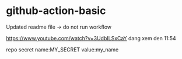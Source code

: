 # github-action-basic

Updated readme file -> do not run workflow

https://www.youtube.com/watch?v=3UdbILSxCaY
dang xem den 11:54

repo secret
name:MY_SECRET
value:my_name
